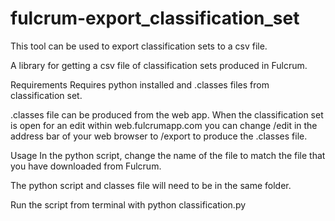 # fulcrum-export_classification_set
This tool can be used to export classification sets to a csv file. 


A library for getting a csv file of classification sets produced in Fulcrum.

Requirements
Requires python installed and .classes files from classification set. 

.classes file can be produced from the web app.  When the classification set is open for an edit within web.fulcrumapp.com you can change /edit in the address bar of your web browser to /export to produce the .classes file. 

Usage
In the python script, change the name of the file to match the file that you have downloaded from Fulcrum.

The python script and classes file will need to be in the same folder.

Run the script from terminal with python classification.py
